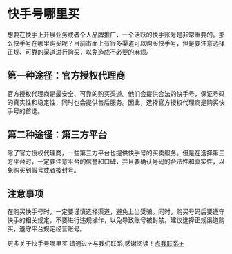 # 快手号哪里买

想要在快手上开展业务或者个人品牌推广，一个活跃的快手账号是非常重要的。那么快手号在哪里购买呢？目前市面上有很多渠道可以购买快手号，但是要注意选择正规、可靠的渠道进行购买，以免造成不必要的麻烦。

## 第一种途径：官方授权代理商

官方授权代理商是最安全、可靠的购买渠道。他们会提供合法的快手号，保证号码的真实性和稳定性，同时也会提供售后服务。因此，选择官方授权代理商是购买快手号的首选。

## 第二种途径：第三方平台

除了官方授权代理商，一些第三方平台也提供快手号的买卖服务。但是在选择第三方平台时，一定要注意平台的信誉和口碑，并且要确认号码的合法性和真实性，以免购买到假号或者被封号。

## 注意事项

在购买快手号时，一定要谨慎选择渠道，避免上当受骗。同时，购买号码后要遵守快手的相关规定，不要进行违规操作，以免导致账号被封禁。建议选择正规渠道购买，遵守平台规定经营账号。

更多关于快手号哪里买 请通过✈与我们联系,感谢阅读！[点我联系✈](https://chat.k02.cc)